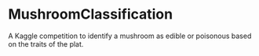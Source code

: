 # MushroomClassification
A Kaggle competition to identify a mushroom as edible or poisonous based on the traits of the plat. 
